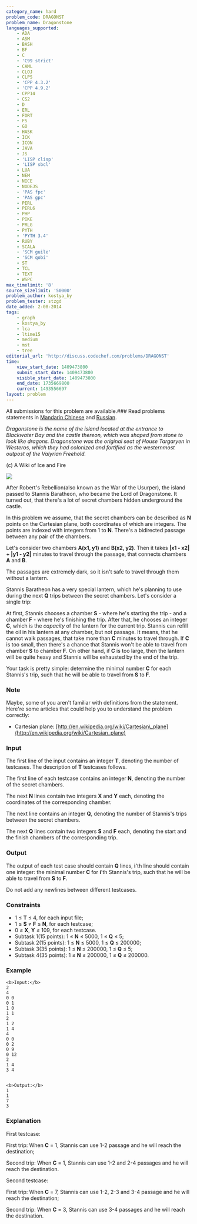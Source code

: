 ```yaml
---
category_name: hard
problem_code: DRAGONST
problem_name: Dragonstone
languages_supported:
    - ADA
    - ASM
    - BASH
    - BF
    - C
    - 'C99 strict'
    - CAML
    - CLOJ
    - CLPS
    - 'CPP 4.3.2'
    - 'CPP 4.9.2'
    - CPP14
    - CS2
    - D
    - ERL
    - FORT
    - FS
    - GO
    - HASK
    - ICK
    - ICON
    - JAVA
    - JS
    - 'LISP clisp'
    - 'LISP sbcl'
    - LUA
    - NEM
    - NICE
    - NODEJS
    - 'PAS fpc'
    - 'PAS gpc'
    - PERL
    - PERL6
    - PHP
    - PIKE
    - PRLG
    - PYTH
    - 'PYTH 3.4'
    - RUBY
    - SCALA
    - 'SCM guile'
    - 'SCM qobi'
    - ST
    - TCL
    - TEXT
    - WSPC
max_timelimit: '8'
source_sizelimit: '50000'
problem_author: kostya_by
problem_tester: stzgd
date_added: 2-08-2014
tags:
    - graph
    - kostya_by
    - lca
    - ltime15
    - medium
    - mst
    - tree
editorial_url: 'http://discuss.codechef.com/problems/DRAGONST'
time:
    view_start_date: 1409473800
    submit_start_date: 1409473800
    visible_start_date: 1409473800
    end_date: 1735669800
    current: 1493556697
layout: problem
---
```

All submissions for this problem are available.###  Read problems statements in [Mandarin Chinese](http://www.codechef.com/download/translated/LTIME15/mandarin/DRAGONST.pdf) and [Russian](http://www.codechef.com/download/translated/LTIME15/russian/DRAGONST.pdf).

_Dragonstone is the name of the island located at the entrance to Blackwater Bay and the castle thereon, which was shaped from stone to look like dragons. Dragonstone was the original seat of House Targaryen in Westeros, which they had colonized and fortified as the westernmost outpost of the Valyrian Freehold._

(c) A Wiki of Ice and Fire

![](/download/extimages/5423a2b5abc2376c9e1cab20b3b68ddf.jpg)

After Robert's Rebellion(also known as the War of the Usurper), the island passed to Stannis Baratheon, who became the Lord of Dragonstone. It turned out, that there's a lot of secret chambers hidden underground the castle.

In this problem we assume, that the secret chambers can be described as **N** points on the Cartesian plane, both coordinates of which are integers. The points are indexed with integers from 1 to **N**. There's a bidirected passage between any pair of the chambers.

Let's consider two chambers **A(x1, y1)** and **B(x2, y2)**. Then it takes **|x1 - x2| + |y1 - y2|** minutes to travel through the passage, that connects chambers **A** and **B**.

The passages are extremely dark, so it isn't safe to travel through them without a lantern.

Stannis Baratheon has a very special lantern, which he's planning to use during the next **Q** trips between the secret chambers. Let's consider a single trip:

At first, Stannis chooses a chamber **S** - where he's starting the trip - and a chamber **F** - where he's finishing the trip. After that, he chooses an integer **C**, which is the _capacity_ of the lantern for the current trip. Stannis can refill the oil in his lantern at any chamber, but not passage. It means, that he cannot walk passages, that take more than **C** minutes to travel through. If **C** is too small, then there's a chance that Stannis won't be able to travel from chamber **S** to chamber **F**. On other hand, if **C** is too large, then the lantern will be quite heavy and Stannis will be exhausted by the end of the trip.

Your task is pretty simple: determine the minimal number **C** for each Stannis's trip, such that he will be able to travel from **S** to **F**.

### Note

Maybe, some of you aren't familiar with definitions from the statement. Here're some articles that could help you to understand the problem correctly:

- Cartesian plane: [http://en.wikipedia.org/wiki/Cartesian\_plane](http://en.wikipedia.org/wiki/Cartesian_plane)

### Input

The first line of the input contains an integer **T**, denoting the number of testcases. The description of **T** testcases follows.

The first line of each testcase contains an integer **N**, denoting the number of the secret chambers.

The next **N** lines contain two integers **X** and **Y** each, denoting the coordinates of the corresponding chamber.

The next line contains an integer **Q**, denoting the number of Stannis's trips between the secret chambers.

The next **Q** lines contain two integers **S** and **F** each, denoting the start and the finish chambers of the corresponding trip.

### Output

The output of each test case should contain **Q** lines, **i**'th line should contain one integer: the minimal number **C** for **i**'th Stannis's trip, such that he will be able to travel from **S** to **F**.

Do not add any newlines between different testcases.

### Constraints

- 1 ≤ **T** ≤ 4, for each input file;
- 1 ≤ **S** ≠ **F** ≤ **N**, for each testcase;
- 0 ≤ **X**, **Y** ≤ 109, for each testcase.
- Subtask 1(15 points): 1 ≤ **N** ≤ 5000, 1 ≤ **Q** ≤ 5;
- Subtask 2(15 points): 1 ≤ **N** ≤ 5000, 1 ≤ **Q** ≤ 200000;
- Subtask 3(35 points): 1 ≤ **N** ≤ 200000, 1 ≤ **Q** ≤ 5;
- Subtask 4(35 points): 1 ≤ **N** ≤ 200000, 1 ≤ **Q** ≤ 200000.

### Example

```
<b>Input:</b>
2
4
0 0
0 1
1 0 
1 1
2
1 2
1 4
4
0 0
0 2
0 9
0 12
2
1 4
3 4


<b>Output:</b>
1
1
7
3

```
### Explanation

First testcase:

First trip: When **C** = 1, Stannis can use 1-2 passage and he will reach the destination;

Second trip: When **C** = 1, Stannis can use 1-2 and 2-4 passages and he will reach the destination.

Second testcase:

First trip: When **C** = 7, Stannis can use 1-2, 2-3 and 3-4 passage and he will reach the destination;

Second trip: When **C** = 3, Stannis can use 3-4 passages and he will reach the destination.